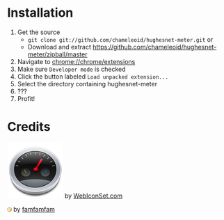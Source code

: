 Installation
============
1. Get the source
	* `git clone git://github.com/chameleoid/hughesnet-meter.git` or
	* Download and extract <https://github.com/chameleoid/hughesnet-meter/zipball/master>
2. Navigate to [chrome://chrome/extensions](chrome://chrome/extensions)
3. Make sure `Developer mode` is checked
4. Click the button labeled `Load unpacked extension...`
5. Select the directory containing hughesnet-meter
6. ???
7. Profit!


Credits
=======
![Meter](https://github.com/chameleoid/hughesnet-meter/raw/master/images/icon.png) by [WebIconSet.com](http://www.webiconset.com/mobile-icon-set/)

![Package Icon](https://github.com/chameleoid/hughesnet-meter/raw/master/images/package.png) by [famfamfam](http://www.famfamfam.com/)
